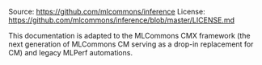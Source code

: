Source: https://github.com/mlcommons/inference
License: https://github.com/mlcommons/inference/blob/master/LICENSE.md

This documentation is adapted to the MLCommons CMX framework 
(the next generation of MLCommons CM serving as a drop-in replacement for CM)
and legacy MLPerf automations.

